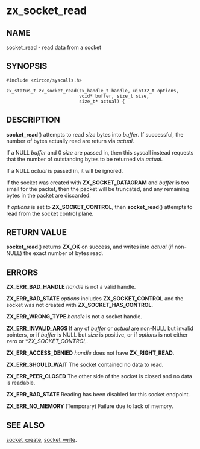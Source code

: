 # zx_socket_read

## NAME

socket_read - read data from a socket

## SYNOPSIS

```
#include <zircon/syscalls.h>

zx_status_t zx_socket_read(zx_handle_t handle, uint32_t options,
                           void* buffer, size_t size,
                           size_t* actual) {
```

## DESCRIPTION

**socket_read**() attempts to read *size* bytes into *buffer*. If
successful, the number of bytes actually read are return via
*actual*.

If a NULL *buffer* and 0 *size* are passed in, then this syscall
instead requests that the number of outstanding bytes to be returned
via *actual*.

If a NULL *actual* is passed in, it will be ignored.

If the socket was created with **ZX_SOCKET_DATAGRAM** and *buffer*
is too small for the packet, then the packet will be truncated,
and any remaining bytes in the packet are discarded.

If *options* is set to **ZX_SOCKET_CONTROL**, then **socket_read**()
attempts to read from the socket control plane.

## RETURN VALUE

**socket_read**() returns **ZX_OK** on success, and writes into
*actual* (if non-NULL) the exact number of bytes read.

## ERRORS

**ZX_ERR_BAD_HANDLE**  *handle* is not a valid handle.

**ZX_ERR_BAD_STATE** *options* includes **ZX_SOCKET_CONTROL** and the
socket was not created with **ZX_SOCKET_HAS_CONTROL**.

**ZX_ERR_WRONG_TYPE**  *handle* is not a socket handle.

**ZX_ERR_INVALID_ARGS** If any of *buffer* or *actual* are non-NULL
but invalid pointers, or if *buffer* is NULL but *size* is positive,
or if *options* is not either zero or **ZX_SOCKET_CONTROL*.

**ZX_ERR_ACCESS_DENIED**  *handle* does not have **ZX_RIGHT_READ**.

**ZX_ERR_SHOULD_WAIT**  The socket contained no data to read.

**ZX_ERR_PEER_CLOSED**  The other side of the socket is closed and no data is
readable.

**ZX_ERR_BAD_STATE**  Reading has been disabled for this socket endpoint.

**ZX_ERR_NO_MEMORY**  (Temporary) Failure due to lack of memory.

## SEE ALSO

[socket_create](socket_create.md),
[socket_write](socket_write.md).
